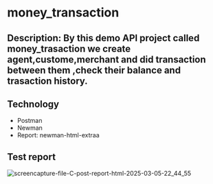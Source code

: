 # money_transaction
## Description: By this demo API project called money_trasaction we create agent,custome,merchant and did transaction between them ,check their balance and trasaction history.

## Technology
- Postman
- Newman
- Report: newman-html-extraa

## Test report

![screencapture-file-C-post-report-html-2025-03-05-22_44_55](https://github.com/user-attachments/assets/2c8043c6-ce77-4218-b244-3f7c359183a6)
